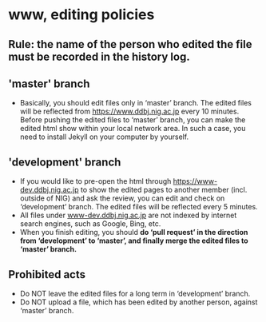 # www, editing policies
## Rule: the name of the person who edited the file must be recorded in the history log.

## 'master' branch
* Basically, you should edit files only in ‘master’ branch. The edited files will be reflected from https://www.ddbj.nig.ac.jp every 10 minutes.
Before pushing the edited files to ‘master’ branch, you can make the edited html show within your local network area. In such a case, you need to install Jekyll on your computer by yourself.

## 'development' branch
* If you would like to pre-open the html through https://www-dev.ddbj.nig.ac.jp to show the edited pages to another member (incl. outside of NIG) and ask the review, you can edit and check on ‘development’ branch. The edited files will be reflected every 5 minutes. 
* All files under www-dev.ddbj.nig.ac.jp are not indexed by internet search engines, such as Google, Bing, etc.
* When you finish editing, you should **do ‘pull request’ in the direction from ‘development’ to ‘master’, and finally merge the edited files to ‘master’ branch.**

## Prohibited acts
* Do NOT leave the edited files for a long term in ‘development’ branch. 
* Do NOT upload a file, which has been edited by another person, against ‘master’ branch.

